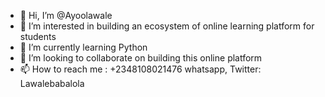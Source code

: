 - 👋 Hi, I’m @Ayoolawale
- 👀 I’m interested in building an ecosystem of online learning platform for students
- 🌱 I’m currently learning Python
- 💞️ I’m looking to collaborate on building this online platform
- 📫 How to reach me : +2348108021476 whatsapp, Twitter: Lawalebabalola

<!---
Ayoolawale/Ayoolawale is a ✨ special ✨ repository because its `README.md` (this file) appears on your GitHub profile.
You can click the Preview link to take a look at your changes.
--->
